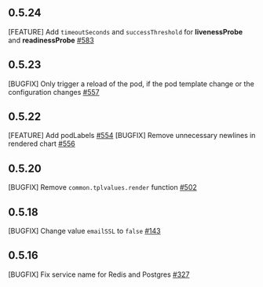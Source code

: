 ## 0.5.24

[FEATURE] Add `timeoutSeconds` and `successThreshold` for **livenessProbe** and **readinessProbe** [#583](https://github.com/WeblateOrg/helm/issues/583)

## 0.5.23

[BUGFIX] Only trigger a reload of the pod, if the pod template change or the configuration changes [#557](https://github.com/WeblateOrg/helm/pull/557)

## 0.5.22

[FEATURE] Add podLabels [#554](https://github.com/WeblateOrg/helm/pull/554)
[BUGFIX] Remove unnecessary newlines in rendered chart [#556](https://github.com/WeblateOrg/helm/pull/556)

## 0.5.20

[BUGFIX] Remove `common.tplvalues.render` function [#502](https://github.com/WeblateOrg/helm/issues/502)

## 0.5.18

[BUGFIX] Change value `emailSSL` to `false` [#143](https://github.com/WeblateOrg/helm/issues/143)

## 0.5.16

[BUGFIX] Fix service name for Redis and Postgres [#327](https://github.com/WeblateOrg/helm/issues/327)
